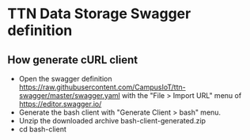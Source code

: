 # TTN Data Storage Swagger definition

## How generate cURL client

- Open the swagger definition https://raw.githubusercontent.com/CampusIoT/ttn-swagger/master/swagger.yaml with the "File > Import URL" menu of https://editor.swagger.io/
- Generate the bash client with "Generate Client > bash" menu.
- Unzip the downloaded archive bash-client-generated.zip
- cd bash-client

